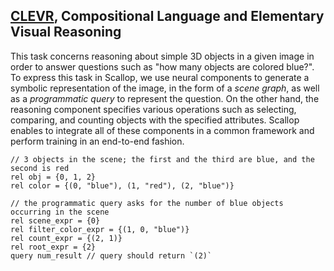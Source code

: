 ## [CLEVR](https://cs.stanford.edu/people/jcjohns/clevr/), Compositional Language and Elementary Visual Reasoning

This task concerns reasoning about simple 3D objects in a given image in order to
answer questions such as "how many objects are colored blue?".
To express this task in Scallop, we use neural components to generate a symbolic
representation of the image, in the form of a *scene graph*, as well as a
*programmatic query* to represent the question.  On the other hand, the reasoning
component specifies various operations such as selecting, comparing, and counting
objects with the specified attributes.
Scallop enables to integrate all of these components in a common framework
and perform training in an end-to-end fashion.

``` scl
// 3 objects in the scene; the first and the third are blue, and the second is red
rel obj = {0, 1, 2}
rel color = {(0, "blue"), (1, "red"), (2, "blue")}

// the programmatic query asks for the number of blue objects occurring in the scene
rel scene_expr = {0}
rel filter_color_expr = {(1, 0, "blue")}
rel count_expr = {(2, 1)}
rel root_expr = {2}
query num_result // query should return `(2)`
```
